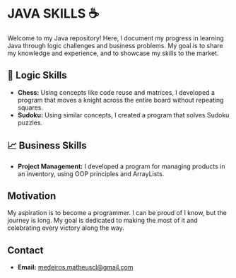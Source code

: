 <h1>JAVA SKILLS ☕</h1>
<p>Welcome to my Java repository! Here, I document my progress in learning Java through logic challenges and business problems. My goal is to share my knowledge and experience, and to showcase my skills to the market.</p>
<h2>🧠 Logic Skills</h2>
<ul>
    <li><strong>Chess:</strong> Using concepts like code reuse and matrices, I developed a program that moves a knight across the entire board without repeating squares.</li>
    <li><strong>Sudoku:</strong> Using similar concepts, I created a program that solves Sudoku puzzles.</li>
</ul>
<h2>📈 Business Skills</h2>
<ul>
    <li><strong>Project Management:</strong> I developed a program for managing products in an inventory, using OOP principles and ArrayLists.</li>
</ul>
<h2>Motivation</h2>
<p>My aspiration is to become a programmer. I can be proud of I know, but the journey is long. My goal is dedicated to making the most of it and celebrating every victory along the way.</p>
<h2>Contact</h2>
<ul>
    <li><strong>Email:</strong> <a href="mailto:medeiros.matheuscl@gmail.com">medeiros.matheuscl@gmail.com</a></li>
</ul>

 
